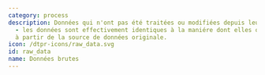 ```yaml
---
category: process
description: Données qui n'ont pas été traitées ou modifiées depuis leur collecte
  - les données sont effectivement identiques à la maniére dont elles ont été recueillies
  à partir de la source de données originale. 
icon: /dtpr-icons/raw_data.svg
id: raw_data
name: Données brutes
---
```


